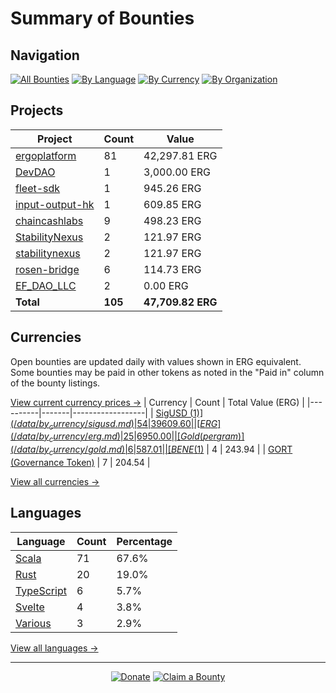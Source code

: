 <!-- GENERATED FILE - DO NOT EDIT DIRECTLY -->
<!-- Generated on: 2025-03-27 22:16:34 -->

# Summary of Bounties

## Navigation

[![All Bounties](https://img.shields.io/badge/All%20Bounties-105-blue)](/data/all.md) [![By Language](https://img.shields.io/badge/By%20Language-6-green)](/data/summary.md#languages) [![By Currency](https://img.shields.io/badge/By%20Currency-7-yellow)](/data/summary.md#currencies) [![By Organization](https://img.shields.io/badge/By%20Organization-9-orange)](/data/summary.md#projects)

## Projects

| Project | Count | Value |
|----------|-------|-------|
| [ergoplatform](/data/by_org/ergoplatform.md) | 81 | 42,297.81 ERG |
| [DevDAO](/data/by_org/devdao.md) | 1 | 3,000.00 ERG |
| [fleet-sdk](/data/by_org/fleet-sdk.md) | 1 | 945.26 ERG |
| [input-output-hk](/data/by_org/input-output-hk.md) | 1 | 609.85 ERG |
| [chaincashlabs](/data/by_org/chaincashlabs.md) | 9 | 498.23 ERG |
| [StabilityNexus](/data/by_org/stabilitynexus.md) | 2 | 121.97 ERG |
| [stabilitynexus](/data/by_org/stabilitynexus.md) | 2 | 121.97 ERG |
| [rosen-bridge](/data/by_org/rosen-bridge.md) | 6 | 114.73 ERG |
| [EF_DAO_LLC](/data/by_org/ef_dao_llc.md) | 2 | 0.00 ERG |
| **Total** | **105** | **47,709.82 ERG** |

## Currencies

Open bounties are updated daily with values shown in ERG equivalent. Some bounties may be paid in other tokens as noted in the "Paid in" column of the bounty listings.

[View current currency prices →](/data/currency_prices.md)
| Currency | Count | Total Value (ERG) |
|----------|-------|------------------|
| [SigUSD ($1)](/data/by_currency/sigusd.md) | 54 | 39609.60 |
| [ERG](/data/by_currency/erg.md) | 25 | 6950.00 |
| [Gold (per gram)](/data/by_currency/gold.md) | 6 | 587.01 |
| [BENE ($1)](/data/by_currency/bene.md) | 4 | 243.94 |
| [GORT (Governance Token)](/data/by_currency/gort.md) | 7 | 204.54 |

[View all currencies →](/data/by_currency/)

## Languages

| Language | Count | Percentage |
|----------|-------|------------|
| [Scala](/data/by_language/scala.md) | 71 | 67.6% |
| [Rust](/data/by_language/rust.md) | 20 | 19.0% |
| [TypeScript](/data/by_language/typescript.md) | 6 | 5.7% |
| [Svelte](/data/by_language/svelte.md) | 4 | 3.8% |
| [Various](/data/by_language/various.md) | 3 | 2.9% |

[View all languages →](/data/by_language/)



---

<div align="center">
  <p>
    <a href="../docs/donate.md"><img src="https://img.shields.io/badge/❤️%20Donate-F44336" alt="Donate"></a>
    <a href="../docs/bounty-submission-guide.md#reserving-a-bounty"><img src="https://img.shields.io/badge/🔒%20How%20To%20Claim-4CAF50" alt="Claim a Bounty"></a>
  </p>
</div>


<!-- END OF GENERATED CONTENT -->
